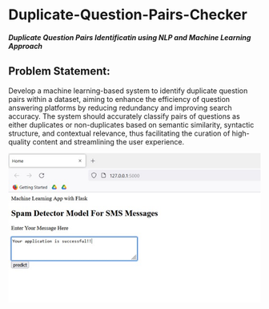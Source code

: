 # Duplicate-Question-Pairs-Checker
##### Duplicate Question Pairs Identificatin using NLP and Machine Learning Approach

## Problem Statement:

Develop a machine learning-based system to identify duplicate question pairs within a dataset, aiming to enhance the efficiency of question answering platforms by reducing redundancy and improving search accuracy. The system should accurately classify pairs of questions as either duplicates or non-duplicates based on semantic similarity, syntactic structure, and contextual relevance, thus facilitating the curation of high-quality content and streamlining the user experience.

![login](https://github.com/Rishabh5174/NLP/blob/main/spam%20check%201.jpg?raw=true)
